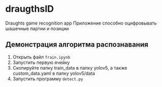 # draugthsID
Draughts game recognition app
Приложение способно оцифровывать шашечные партии и позиции

## Демонстрация алгоритма распознавания
1. Открыть файл `Train.ipynb`
2. Запустить первую ячейку
3. Скопируйте папку train_data в папку yolov5, а также custom_data.yaml в папку yolov5/data
4. Запустить программу `detect.py`

